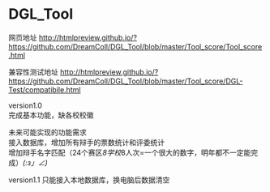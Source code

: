 # DGL_Tool

网页地址
http://htmlpreview.github.io/?https://github.com/DreamColl/DGL_Tool/blob/master/Tool_score/Tool_score.html

兼容性测试地址
http://htmlpreview.github.io/?https://github.com/DreamColl/DGL_Tool/blob/master/Tool_score/DGL-Test/compatibile.html

version1.0<br>
完成基本功能，缺各校校徽<br>

未来可能实现的功能需求<br>
接入数据库，增加所有辩手的票数统计和评委统计<br>
增加辩手名字匹配（24个赛区*8学校*8人次=一个很大的数字，明年都不一定能完成）_(:з」∠)_

version1.1
只能接入本地数据库，换电脑后数据清空

